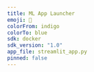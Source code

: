 ```yaml
---
title: ML App Launcher
emoji: 🚀
colorFrom: indigo
colorTo: blue
sdk: docker
sdk_version: "1.0"
app_file: streamlit_app.py
pinned: false
---
```

